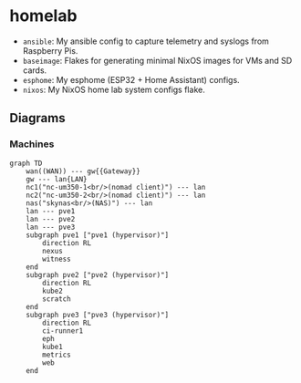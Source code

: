 # homelab

- `ansible`: My ansible config to capture telemetry and syslogs from Raspberry
  Pis.
- `baseimage`: Flakes for generating minimal NixOS images for VMs and SD cards.
- `esphome`: My esphome (ESP32 + Home Assistant) configs.
- `nixos`: My NixOS home lab system configs flake.

## Diagrams

### Machines

```mermaid
graph TD
    wan((WAN)) --- gw{{Gateway}}
    gw --- lan{LAN}
    nc1("nc-um350-1<br/>(nomad client)") --- lan
    nc2("nc-um350-2<br/>(nomad client)") --- lan
    nas("skynas<br/>(NAS)") --- lan
    lan --- pve1
    lan --- pve2
    lan --- pve3
    subgraph pve1 ["pve1 (hypervisor)"]
        direction RL
        nexus
        witness
    end
    subgraph pve2 ["pve2 (hypervisor)"]
        direction RL
        kube2
        scratch
    end
    subgraph pve3 ["pve3 (hypervisor)"]
        direction RL
        ci-runner1
        eph
        kube1
        metrics
        web
    end
```
